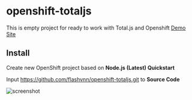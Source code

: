 # openshift-totaljs
This is empty project for ready to work with Total.js and Openshift
[Demo Site](http://totaljs-fxauto.rhcloud.com/)

## Install
Create new OpenShift project based on __Node.js (Latest) Quickstart__

Input https://github.com/flashvnn/openshift-totaljs.git to __Source Code__

![screenshot](https://lh3.googleusercontent.com/YO4LSzdCA9uaBVKZFRrsspBvbNbmsCGWzuLH2ItDZu4if5iZ1asBjPNXD9IAb5_181053wlgR1ReGmY=w3360-h1822-rw)
